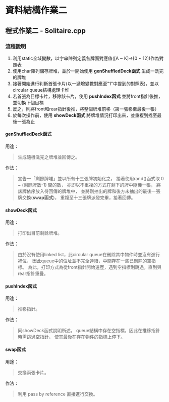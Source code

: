 # 資料結構作業二

## 程式作業二 - Solitaire.cpp

### 流程說明
1. 利用static全域變數，以字串陣列定義各牌面對應值([A ~ K]->[0 ~ 12])作為對照表
2. 使用char陣列儲存牌堆，並於一開始使用 **genShuffledDeck函式** 生成一洗完的牌堆
3. 接著開始進行判斷首張卡片(以一遞增變數對應至"1"中提到的對照表)，並以circular queue結構處理卡堆
4. 若首張為目標卡片，移除該卡片，使用 **pushIndex函式** 並將front指針後推，並切換下個目標
5. 反之，則將front和rear指針後推，將整個牌堆前移（第一張移至最後一張）
6. 於每次操作前，使用 **showDeck函式** 將牌堆情況打印出來，並重複到找至最後一張為止

#### genShuffledDeck函式
用途： 
>生成隨機洗完之牌堆並回傳之。

作法： 
>宣告一「剩餘牌堆」並以所有十三張牌初始化之，
 接著使用rand()函式取 0 ~ (剩餘牌數-1) 間的數，
 亦即以不重複的方式在剩下的牌中隨機一張，
 將該牌依序放入待回傳的牌堆中，
 並將剛抽出的牌和後方未抽出的最後一張牌交換(**swap函式**)，
 重複至十三張牌派發完畢，接著回傳。

#### showDeck函式
用途：
>打印出目前剩餘牌堆。

作法：
>由於沒有使用linked list，此circular queue在刪除其中物件時並沒有進行補位，
 因此queue中的位址並不完全連續，中間存在一些已刪除的空指標。
 為此，打印方式為從front指針開始遍歷，遇到空指標則跳過，直到與rear指針重疊。

#### pushIndex函式
用途：
>推移指針。

作法：
>同showDeck函式說明所述，
 queue結構中存在空指標，因此在推移指針時需跳過空指針，
 使其最後在存在物件的指標上停下。

#### swap函式
用途：
>交換兩張卡片。

作法：
>利用 pass by reference 直接進行交換。
